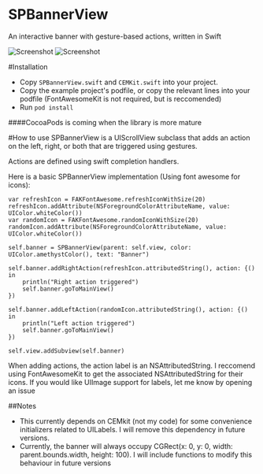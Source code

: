 # SPBannerView
An interactive banner with gesture-based actions, written in Swift

![Screenshot](https://dl.pushbulletusercontent.com/SyAeySsAfTFr6T4kpDq8hLvEI9uoinly/IMG_2906.PNG)
![Screenshot](https://dl.pushbulletusercontent.com/s3Lyq2p46iGMNIzyXqvERHc1OH4hiFv2/IMG_2907.PNG)

#Installation
* Copy `SPBannerView.swift` and `CEMKit.swift` into your project.
* Copy the example project's podfile, or copy the relevant lines into your podfile (FontAwesomeKit is not required, but is reccomended)
* Run `pod install`

####CocoaPods is coming when the library is more mature

#How to use
SPBannerView is a UIScrollView subclass that adds an action on the left, right, or both that are triggered using gestures.

Actions are defined using swift completion handlers.

Here is a basic SPBannerView implementation (Using font awesome for icons):

```
var refreshIcon = FAKFontAwesome.refreshIconWithSize(20)
refreshIcon.addAttribute(NSForegroundColorAttributeName, value: UIColor.whiteColor())
var randomIcon = FAKFontAwesome.randomIconWithSize(20)
randomIcon.addAttribute(NSForegroundColorAttributeName, value: UIColor.whiteColor())
        
self.banner = SPBannerView(parent: self.view, color: UIColor.amethystColor(), text: "Banner")
        
self.banner.addRightAction(refreshIcon.attributedString(), action: {()
in
    println("Right action triggered")
    self.banner.goToMainView()
})
        
self.banner.addLeftAction(randomIcon.attributedString(), action: {()
in
    println("Left action triggered")
    self.banner.goToMainView()
})
        
self.view.addSubview(self.banner)
```

When adding actions, the action label is an NSAttributedString. I reccomend using FontAwesomeKit to get the associated NSAttributedString for their icons. If you would like UIImage support for labels, let me know by opening an issue

##Notes
* This currently depends on CEMkit (not my code) for some convenience initializers related to UILabels. I will remove this dependency in future versions.
* Currently, the banner will always occupy CGRect(x: 0, y: 0, width: parent.bounds.width, height: 100). I will include functions to modify this behaviour in future versions
